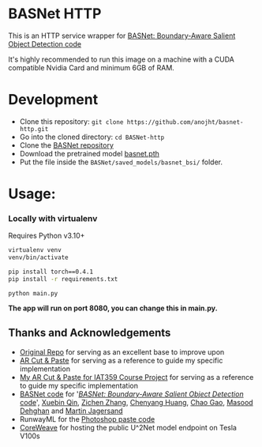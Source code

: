 # BASNet HTTP

This is an HTTP service wrapper for [BASNet: Boundary-Aware Salient Object Detection code](https://github.com/NathanUA/BASNet)

It's highly recommended to run this image on a machine with a CUDA compatible Nvidia Card and minimum 6GB of RAM.

# Development

- Clone this repository: `git clone https://github.com/anojht/basnet-http.git`
- Go into the cloned directory: `cd BASNet-http`
- Clone the [BASNet repository](https://github.com/NathanUA/BASNet)
- Download the pretrained model [basnet.pth](https://drive.google.com/open?id=1s52ek_4YTDRt_EOkx1FS53u-vJa0c4nu)
- Put the file inside the `BASNet/saved_models/basnet_bsi/` folder.

# Usage:

### Locally with virtualenv

Requires Python v3.10+

```bash
virtualenv venv
venv/bin/activate
```

```bash
pip install torch==0.4.1
pip install -r requirements.txt
```

```
python main.py
```

**The app will run on port 8080, you can change this in main.py.**

## Thanks and Acknowledgements

- [Original Repo](https://github.com/cyrildiagne/basnet-http) for serving as an excellent base to improve upon
- [AR Cut & Paste](https://github.com/cyrildiagne/ar-cutpaste) for serving as a reference to guide my specific implementation
- [My AR Cut & Paste for IAT359 Course Project](https://github.com/anojht/ar-cutpaste) for serving as a reference to guide my specific implementation
- [BASNet code](https://github.com/NathanUA/BASNet) for '[_BASNet: Boundary-Aware Salient Object Detection_](http://openaccess.thecvf.com/content_CVPR_2019/html/Qin_BASNet_Boundary-Aware_Salient_Object_Detection_CVPR_2019_paper.html) [code](https://github.com/NathanUA/BASNet)', [Xuebin Qin](https://webdocs.cs.ualberta.ca/~xuebin/), [Zichen Zhang](https://webdocs.cs.ualberta.ca/~zichen2/), [Chenyang Huang](https://chenyangh.com/), [Chao Gao](https://cgao3.github.io/), [Masood Dehghan](https://sites.google.com/view/masoodd) and [Martin Jagersand](https://webdocs.cs.ualberta.ca/~jag/)
- RunwayML for the [Photoshop paste code](https://github.com/runwayml/RunwayML-for-Photoshop/blob/master/host/index.jsx)
- [CoreWeave](https://www.coreweave.com) for hosting the public U^2Net model endpoint on Tesla V100s
